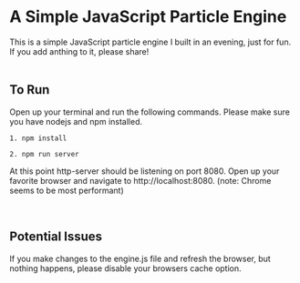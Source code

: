 # A Simple JavaScript Particle Engine

This is a simple JavaScript particle engine I built in an evening, just for fun. If you add anthing to it,
please share!
<br>
<br>

## To Run
Open up your terminal and run the following commands. Please make sure you have nodejs and npm installed.

```1. npm install```

```2. npm run server```

At this point http-server should be listening on port 8080. Open up your favorite browser and navigate to http://localhost:8080.
(note: Chrome seems to be most performant)

<br>

## Potential Issues

If you make changes to the engine.js file and refresh the browser, but nothing happens, please disable your browsers cache option. 
